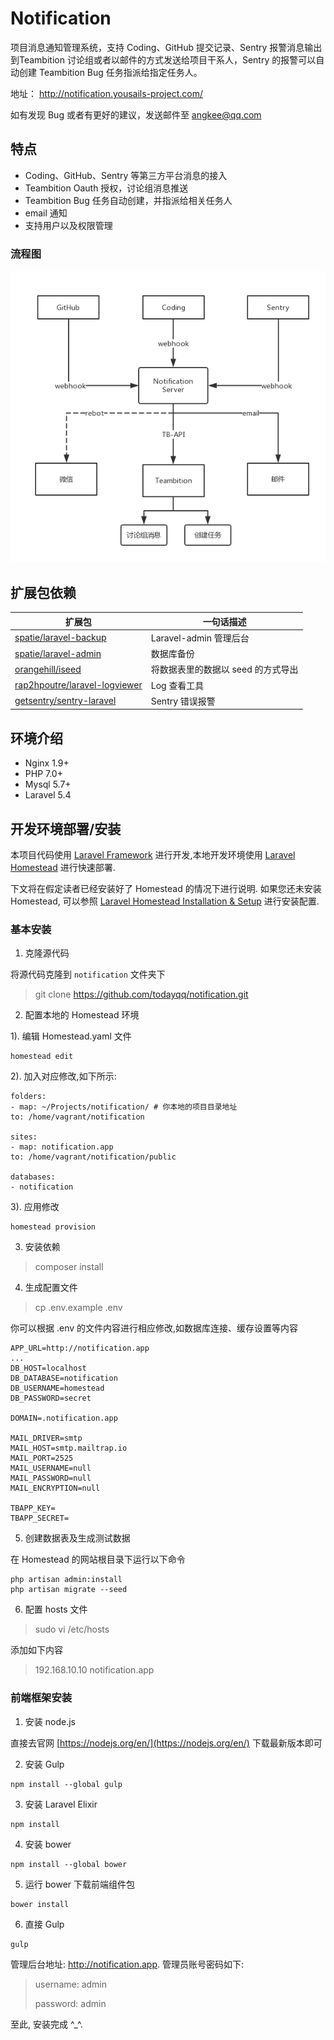 # Notification

项目消息通知管理系统，支持 Coding、GitHub 提交记录、Sentry 报警消息输出到Teambition 讨论组或者以邮件的方式发送给项目干系人，Sentry 的报警可以自动创建 Teambition Bug 任务指派给指定任务人。

地址： http://notification.yousails-project.com/

如有发现 Bug 或者有更好的建议，发送邮件至 angkee@qq.com

## 特点
- Coding、GitHub、Sentry 等第三方平台消息的接入
- Teambition Oauth 授权，讨论组消息推送
- Teambition Bug 任务自动创建，并指派给相关任务人
- email 通知
- 支持用户以及权限管理

### 流程图

![Notification 流程图](./Notification.png)

## 扩展包依赖

| 扩展包 | 一句话描述 |
| --- | --- | 
| [spatie/laravel-backup](https://github.com/z-song/laravel-admin.git)| Laravel-admin 管理后台 |
| [spatie/laravel-admin](https://github.com/spatie/laravel-backup.git)| 数据库备份 |
| [orangehill/iseed](https://github.com/orangehill/iseed)| 将数据表里的数据以 seed 的方式导出 |
| [rap2hpoutre/laravel-logviewer](https://github.com/rap2hpoutre/laravel-log-viewer)| Log 查看工具 |
| [getsentry/sentry-laravel](https://github.com/getsentry/sentry-laravel)| Sentry 错误报警 |

## 环境介绍

- Nginx 1.9+
- PHP 7.0+
- Mysql 5.7+
- Laravel 5.4

## 开发环境部署/安装

本项目代码使用 [Laravel Framework](http://laravel.com/) 进行开发,本地开发环境使用 [Laravel Homestead](http://laravel-china.org/docs/5.4/homestead) 进行快速部署.

下文将在假定读者已经安装好了 Homestead 的情况下进行说明. 如果您还未安装 Homestead, 可以参照 [Laravel Homestead Installation & Setup](http://laravel-china.org/docs/5.4/homestead#installation-and-setup) 进行安装配置.

### 基本安装

1. 克隆源代码

将源代码克隆到 `notification` 文件夹下

> git clone https://github.com/todayqq/notification.git

2. 配置本地的 Homestead 环境

1). 编辑 Homestead.yaml 文件

```shell
homestead edit
```

2). 加入对应修改,如下所示:

```
folders:
- map: ~/Projects/notification/ # 你本地的项目目录地址
to: /home/vagrant/notification

sites:
- map: notification.app
to: /home/vagrant/notification/public

databases:
- notification
```

3). 应用修改

```shell
homestead provision
```

3. 安装依赖
> composer install

4. 生成配置文件
> cp .env.example .env

你可以根据 .env 的文件内容进行相应修改,如数据库连接、缓存设置等内容

```
APP_URL=http://notification.app
...
DB_HOST=localhost
DB_DATABASE=notification
DB_USERNAME=homestead
DB_PASSWORD=secret

DOMAIN=.notification.app

MAIL_DRIVER=smtp
MAIL_HOST=smtp.mailtrap.io
MAIL_PORT=2525
MAIL_USERNAME=null
MAIL_PASSWORD=null
MAIL_ENCRYPTION=null

TBAPP_KEY=
TBAPP_SECRET=

```

5. 创建数据表及生成测试数据

在 Homestead 的网站根目录下运行以下命令

```shell
php artisan admin:install
php artisan migrate --seed
```
6. 配置 hosts 文件
> sudo vi /etc/hosts

添加如下内容
> 192.168.10.10 notification.app


### 前端框架安装

1. 安装 node.js

直接去官网 [https://nodejs.org/en/](https://nodejs.org/en/) 下载最新版本即可

2. 安装 Gulp

```shell
npm install --global gulp
```

3. 安装 Laravel Elixir

```shell
npm install
```

4. 安装 bower

```shell
npm install --global bower
```

5. 运行 bower 下载前端组件包

```shell
bower install
```

6. 直接 Gulp

```shell
gulp
```


管理后台地址: http://notification.app. 管理员账号密码如下:

> username: admin
>
> password: admin

至此, 安装完成 ^_^.